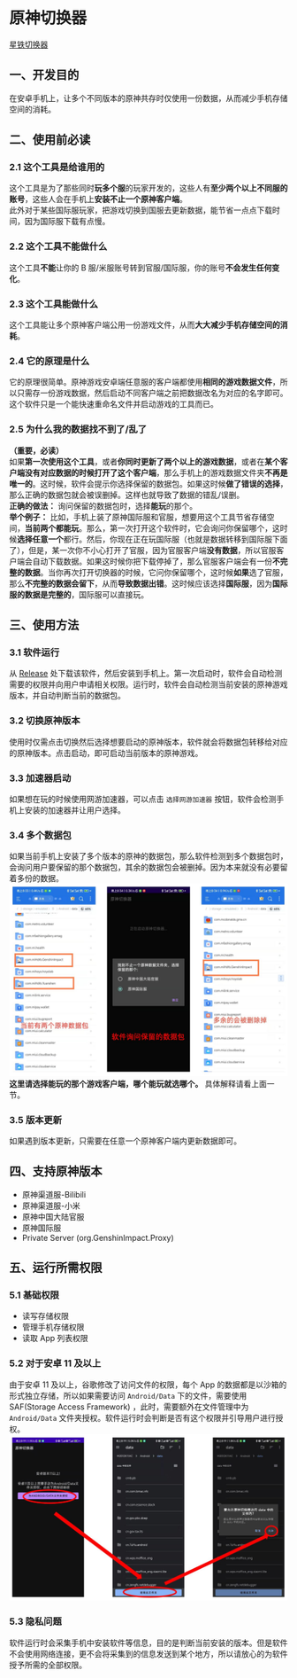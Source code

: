 # 原神切换器
<a href="https://github.com/fengyec2/GenshinSwitcher/tree/StarRail" title="星铁切换器">星铁切换器</a>
## 一、开发目的  
在安卓手机上，让多个不同版本的原神共存时仅使用一份数据，从而减少手机存储空间的消耗。  
## **二、使用前必读**  
### **2.1 这个工具是给谁用的**  
这个工具是为了那些同时**玩多个服**的玩家开发的，这些人有**至少两个以上不同服的账号**，这些人会在手机上**安装不止一个原神客户端**。  
此外对于某些国际服玩家，把游戏切换到国服去更新数据，能节省一点点下载时间，因为国际服下载有点慢。    
### **2.2 这个工具不能做什么**  
这个工具**不能**让你的 B 服/米服账号转到官服/国际服，你的账号**不会发生任何变化**。  
### **2.3 这个工具能做什么**  
这个工具能让多个原神客户端公用一份游戏文件，从而**大大减少手机存储空间的消耗**。  
### **2.4 它的原理是什么**  
它的原理很简单。原神游戏安卓端任意服的客户端都使用**相同的游戏数据文件**，所以只需存一份游戏数据，然后启动不同客户端之前把数据改名为对应的名字即可。这个软件只是一个能快速重命名文件并启动游戏的工具而已。  
### **2.5 为什么我的数据找不到了/乱了**  
**（重要，必读）**  
如果**第一次使用这个工具**，或者**你同时更新了两个以上的游戏数据**，或者在**某个客户端没有对应数据的时候打开了这个客户端**，那么手机上的游戏数据文件夹**不再是唯一的**。这时候，软件会提示你选择保留的数据包。如果这时候**做了错误的选择**，那么正确的数据包就会被误删掉。这样也就导致了数据的错乱/误删。  
**正确的做法：** 询问保留的数据包时，选择**能玩**的那个。  
**举个例子：** 比如，手机上装了原神国际服和官服，想要用这个工具节省存储空间，**当前两个都能玩**。那么，第一次打开这个软件时，它会询问你保留哪个，这时候**选择任意一个**都行。然后，你现在正在玩国际服（也就是数据转移到国际服下面了），但是，某一次你不小心打开了官服，因为官服客户端**没有数据**，所以官服客户端会自动下载数据。如果这时候你把下载停掉了，那么官服客户端会有一份**不完整的数据**。当你再次打开切换器的时候，它问你保留哪个，这时候**如果**选了官服，那么**不完整的数据会留下**，从而**导致数据出错**。这时候应该选择**国际服**，因为**国际服的数据是完整的**，国际服可以直接玩。  
## 三、使用方法  
### 3.1 软件运行  
从 <a href="https://github.com/fengyec2/GenshinSwitcher/releases" title="Release">Release</a> 处下载该软件，然后安装到手机上。第一次启动时，软件会自动检测需要的权限并向用户申请相关权限。运行时，软件会自动检测当前安装的原神游戏版本，并自动判断当前的数据包。
### 3.2 切换原神版本  
使用时仅需点击切换然后选择想要启动的原神版本，软件就会将数据包转移给对应的原神版本。点击启动，即可启动当前版本的原神游戏。  
### 3.3 加速器启动  
如果想在玩的时候使用网游加速器，可以点击 `选择网游加速器` 按钮，软件会检测手机上安装的加速器并让用户选择。  
### 3.4 多个数据包  
如果当前手机上安装了多个版本的原神的数据包，那么软件检测到多个数据包时，会询问用户要保留的那个数据包，其余的数据包会被删掉。因为本来就没有必要留着多份的数据。 
![多份数据的处理方法](./images/multi_genshin.jpg)  
**这里请选择能玩的那个游戏客户端，哪个能玩就选哪个。** 具体解释请看上面一节。
### 3.5 版本更新  
如果遇到版本更新，只需要在任意一个原神客户端内更新数据即可。  
## 四、支持原神版本  
- 原神渠道服-Bilibili
- 原神渠道服-小米
- 原神中国大陆官服
- 原神国际服
- Private Server (org.GenshinImpact.Proxy)
## 五、运行所需权限
### 5.1 基础权限  
- 读写存储权限  
- 管理手机存储权限  
- 读取 App 列表权限  
### 5.2 对于安卓 11 及以上  
由于安卓 11 及以上，谷歌修改了访问文件的权限，每个 App 的数据都是以沙箱的形式独立存储，所以如果需要访问 `Android/Data` 下的文件，需要使用 SAF(Storage Access Framework) ，此时，需要额外在文件管理中为 `Android/Data` 文件夹授权。软件运行时会判断是否有这个权限并引导用户进行授权。  
![安卓11及以上的授权方法](./images/android11_grant.JPG)  
### 5.3 隐私问题  
软件运行时会采集手机中安装软件等信息，目的是判断当前安装的版本。但是软件不会使用网络连接，更不会将采集到的信息发送到某个地方，所以请放心的为软件授予所需的全部权限。  
